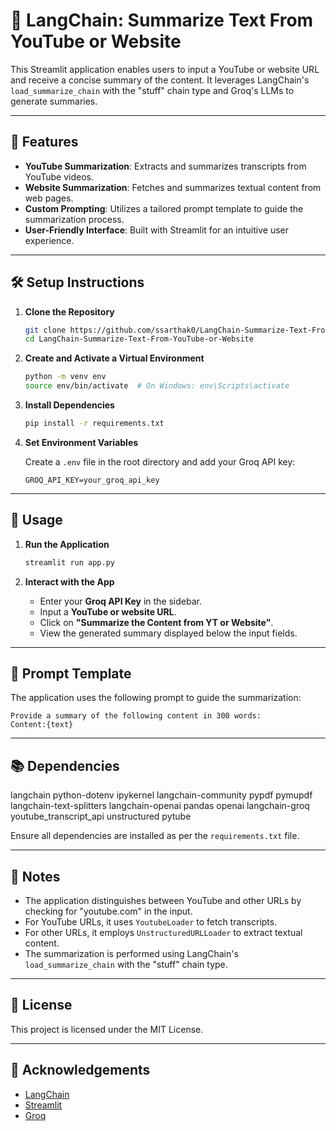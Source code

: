 # 🦜 LangChain: Summarize Text From YouTube or Website

This Streamlit application enables users to input a YouTube or website URL and receive a concise summary of the content. It leverages LangChain's `load_summarize_chain` with the "stuff" chain type and Groq's LLMs to generate summaries.

---

## 🚀 Features

- **YouTube Summarization**: Extracts and summarizes transcripts from YouTube videos.
- **Website Summarization**: Fetches and summarizes textual content from web pages.
- **Custom Prompting**: Utilizes a tailored prompt template to guide the summarization process.
- **User-Friendly Interface**: Built with Streamlit for an intuitive user experience.

---

## 🛠️ Setup Instructions

1. **Clone the Repository**

   ```bash
   git clone https://github.com/ssarthak0/LangChain-Summarize-Text-From-YouTube-or-Website
   cd LangChain-Summarize-Text-From-YouTube-or-Website
   ```

2. **Create and Activate a Virtual Environment**

   ```bash
   python -m venv env
   source env/bin/activate  # On Windows: env\Scripts\activate
   ```

3. **Install Dependencies**

   ```bash
   pip install -r requirements.txt
   ```

4. **Set Environment Variables**

   Create a `.env` file in the root directory and add your Groq API key:

   ```env
   GROQ_API_KEY=your_groq_api_key
   ```

---

## 🧪 Usage

1. **Run the Application**

   ```bash
   streamlit run app.py
   ```

2. **Interact with the App**

   - Enter your **Groq API Key** in the sidebar.
   - Input a **YouTube or website URL**.
   - Click on **"Summarize the Content from YT or Website"**.
   - View the generated summary displayed below the input fields.

---

## 📄 Prompt Template

The application uses the following prompt to guide the summarization:

```plaintext
Provide a summary of the following content in 300 words:
Content:{text}
```

---

## 📚 Dependencies

langchain
python-dotenv
ipykernel
langchain-community
pypdf
pymupdf
langchain-text-splitters
langchain-openai
pandas
openai
langchain-groq
youtube_transcript_api
unstructured
pytube



Ensure all dependencies are installed as per the `requirements.txt` file.

---

## 📝 Notes

- The application distinguishes between YouTube and other URLs by checking for "youtube.com" in the input.
- For YouTube URLs, it uses `YoutubeLoader` to fetch transcripts.
- For other URLs, it employs `UnstructuredURLLoader` to extract textual content.
- The summarization is performed using LangChain's `load_summarize_chain` with the "stuff" chain type.

---

## 📄 License

This project is licensed under the MIT License.

---

## 🙏 Acknowledgements

- [LangChain](https://www.langchain.com/)
- [Streamlit](https://streamlit.io/)
- [Groq](https://www.groq.com/)
